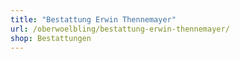 ```yaml
---
title: "Bestattung Erwin Thennemayer"
url: /oberwoelbling/bestattung-erwin-thennemayer/
shop: Bestattungen
---
```

